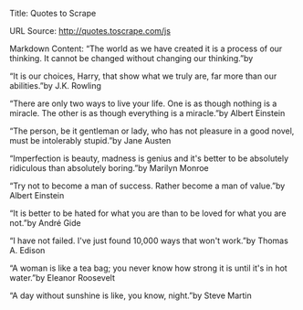 Title: Quotes to Scrape

URL Source: http://quotes.toscrape.com/js

Markdown Content:
“The world as we have created it is a process of our thinking. It cannot be changed without changing our thinking.”by

“It is our choices, Harry, that show what we truly are, far more than our abilities.”by J.K. Rowling

“There are only two ways to live your life. One is as though nothing is a miracle. The other is as though everything is a miracle.”by Albert Einstein

“The person, be it gentleman or lady, who has not pleasure in a good novel, must be intolerably stupid.”by Jane Austen

“Imperfection is beauty, madness is genius and it's better to be absolutely ridiculous than absolutely boring.”by Marilyn Monroe

“Try not to become a man of success. Rather become a man of value.”by Albert Einstein

“It is better to be hated for what you are than to be loved for what you are not.”by André Gide

“I have not failed. I've just found 10,000 ways that won't work.”by Thomas A. Edison

“A woman is like a tea bag; you never know how strong it is until it's in hot water.”by Eleanor Roosevelt

“A day without sunshine is like, you know, night.”by Steve Martin
